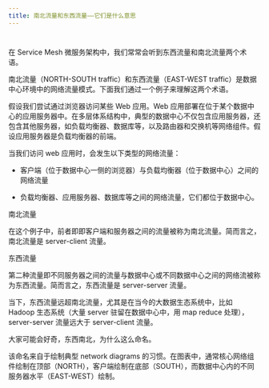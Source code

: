 ```yaml
---
title: 南北流量和东西流量——它们是什么意思
---
```


#

在 Service Mesh 微服务架构中，我们常常会听到东西流量和南北流量两个术语。

南北流量（NORTH-SOUTH traffic）和东西流量（EAST-WEST traffic）是数据中心环境中的网络流量模式。下面我们通过一个例子来理解这两个术语。

假设我们尝试通过浏览器访问某些 Web 应用。Web 应用部署在位于某个数据中心的应用服务器中。在多层体系结构中，典型的数据中心不仅包含应用服务器，还包含其他服务器，如负载均衡器、数据库等，以及路由器和交换机等网络组件。假设应用服务器是负载均衡器的前端。

当我们访问 web 应用时，会发生以下类型的网络流量：

- 客户端（位于数据中心一侧的浏览器）与负载均衡器（位于数据中心）之间的网络流量

- 负载均衡器、应用服务器、数据库等之间的网络流量，它们都位于数据中心。

南北流量

在这个例子中，前者即即客户端和服务器之间的流量被称为南北流量。简而言之，南北流量是 server-client 流量。

东西流量

第二种流量即不同服务器之间的流量与数据中心或不同数据中心之间的网络流被称为东西流量。简而言之，东西流量是 server-server 流量。

当下，东西流量远超南北流量，尤其是在当今的大数据生态系统中，比如 Hadoop 生态系统（大量 server 驻留在数据中心中，用 map reduce 处理），server-server 流量远大于 server-client 流量。

大家可能会好奇，东西南北，为什么这么命名。

该命名来自于绘制典型 network diagrams 的习惯。在图表中，通常核心网络组件绘制在顶部（NORTH），客户端绘制在底部（SOUTH），而数据中心内的不同服务器水平（EAST-WEST）绘制。
